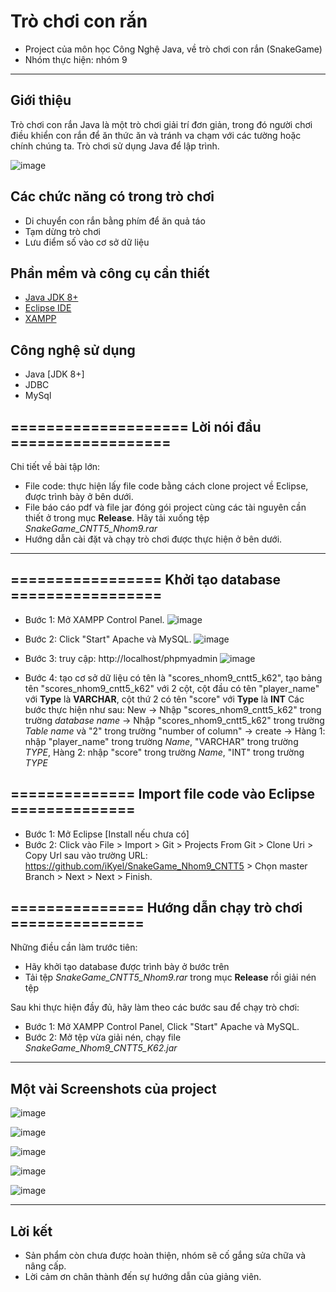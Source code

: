 # Trò chơi con rắn
* Project của môn học Công Nghệ Java, về trò chơi con rắn (SnakeGame)
* Nhóm thực hiện: nhóm 9
***
## Giới thiệu

Trò chơi con rắn Java là một trò chơi giải trí đơn giản, trong đó người chơi điều khiển con rắn để ăn thức ăn và tránh va chạm với các tường hoặc chính chúng ta. Trò chơi sử dụng Java để lập trình.

![image](https://user-images.githubusercontent.com/111947701/235714505-1ca890ba-95c6-4931-9289-c3bcd20f715b.png)

## Các chức năng có trong trò chơi
* Di chuyển con rắn bằng phím để ăn quả táo
* Tạm dừng trò chơi
* Lưu điểm số vào cơ sở dữ liệu

## Phần mềm và công cụ cần thiết

* [Java JDK 8+](https://www.oracle.com/java/technologies/downloads/#jdk19-windows)
* [Eclipse IDE](https://www.eclipse.org/downloads/)
* [XAMPP](https://www.apachefriends.org/download.html)

## Công nghệ sử dụng

* Java [JDK 8+]
* JDBC
* MySql 
## ==================== Lời nói đầu ==================
Chi tiết về bài tập lớn: 
* File code: thực hiện lấy file code bằng cách clone project về Eclipse, được trình bày ở bên dưới.
* File báo cáo pdf và file jar đóng gói project cùng các tài nguyên cần thiết ở trong mục **Release**. Hãy tải xuống tệp *SnakeGame_CNTT5_Nhom9.rar*
* Hướng dẫn cài đặt và chạy trò chơi được thực hiện ở bên dưới.

***

## ================= Khởi tạo database =================

* Bước 1: Mở XAMPP Control Panel.
![image](https://user-images.githubusercontent.com/111947701/235753610-d362f84f-2796-4c15-992d-70bd019a45e3.png)

* Bước 2: Click "Start" Apache và MySQL.
![image](https://user-images.githubusercontent.com/111947701/235753733-6200126f-0bbc-450b-96c5-b6d21bd2c31e.png)


* Bước 3: truy cập: http://localhost/phpmyadmin
![image](https://user-images.githubusercontent.com/111947701/235753825-addfe6bc-af97-423b-b099-d83753865d69.png)

* Bước 4: tạo cơ sở dữ liệu có tên là "scores_nhom9_cntt5_k62", tạo bảng tên "scores_nhom9_cntt5_k62" với 2 cột, cột đầu có tên "player_name" với **Type** là **VARCHAR**, cột thứ 2 có tên "score" với **Type** là **INT**
Các bước thực hiện như sau: New -> Nhập "scores_nhom9_cntt5_k62" trong trường *database name* -> Nhập "scores_nhom9_cntt5_k62" trong trường *Table name* và "2" trong trường "number of column" -> create -> Hàng 1: nhập "player_name" trong trường *Name*, "VARCHAR" trong trường *TYPE*, Hàng 2: nhập "score" trong trường *Name*, "INT" trong trường *TYPE*

## ============== Import file code vào Eclipse ==============

* Bước 1: Mở Eclipse [Install nếu chưa có]
* Bước 2: Click vào File > Import > Git > Projects From Git > Clone Uri > Copy Url sau vào trường URL: 
https://github.com/iKyel/SnakeGame_Nhom9_CNTT5 > Chọn master Branch > Next > Next > Finish.

## =============== Hướng dẫn chạy trò chơi ===============

Những điều cần làm trước tiên:
* Hãy khởi tạo database được trình bày ở bước trên
* Tải tệp *SnakeGame_CNTT5_Nhom9.rar* trong mục **Release** rồi giải nén tệp

Sau khi thực hiện đầy đủ, hãy làm theo các bước sau để chạy trò chơi:

* Bước 1: Mở XAMPP Control Panel, Click "Start" Apache và MySQL.
* Bước 2: Mở tệp vừa giải nén, chạy file *SnakeGame_Nhom9_CNTT5_K62.jar*

***

## Một vài Screenshots của project

![image](https://user-images.githubusercontent.com/111947701/235725896-e93a74b1-3a8d-4122-b6df-1dc2203e8ad0.png)

![image](https://user-images.githubusercontent.com/111947701/235725925-2d20aa95-1401-48f8-ae15-a8fcaf887185.png)

![image](https://user-images.githubusercontent.com/111947701/235725954-9ec11409-e8e8-43be-8307-6d3d4f5fb529.png)

![image](https://user-images.githubusercontent.com/111947701/235726013-4d63012b-bfc9-45d0-9560-8fe4e27f66f3.png)

![image](https://user-images.githubusercontent.com/111947701/235726065-0e91157e-ed94-4b63-aa87-997f6edf1b0b.png)

***

## Lời kết
* Sản phẩm còn chưa được hoàn thiện, nhóm sẽ cố gắng sửa chữa và nâng cấp.
* Lời cảm ơn chân thành đến sự hướng dẫn của giảng viên.
 




